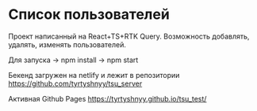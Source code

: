 # Список пользователей
Проект написанный на React+TS+RTK Query. Возможность добавлять, удалять, изменять пользователей.

Для запуска -> npm install -> npm start

Бекенд загружен на netlify и лежит в репозитории https://github.com/tyrtyshnyy/tsu_server

Активная Github Pages https://tyrtyshnyy.github.io/tsu_test/




